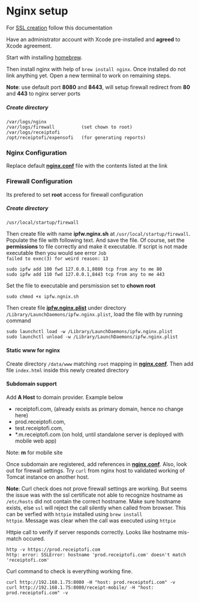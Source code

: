 Nginx setup
===========

For [SSL creation](ssl-install/README.md) follow this documentation

Have an administrator account with Xcode pre-installed and **agreed** to Xcode agreement. 

Start with installing [homebrew](http://brew.sh "homebrew"). 

Then install nginx with help of <code>brew install nginx</code>. Once installed do not link anything yet. Open a new terminal to work on remaining steps.

**Note**: use default port **8080** and **8443**, will setup firewall redirect from **80** and **443** to nginx server ports

##### Create directory 
    /var/logs/nginx
    /var/logs/firewall          (set chown to root)
    /var/logs/receiptofi
    /opt/receiptofi/expensofi   (for generating reports)

### Nginx Configuration  

Replace default **[nginx.conf](nginx.conf.md)** file with the contents listed at the link

### Firewall Configuration

Its prefered to set **root** access for firewall configuration

##### Create directory
    /usr/local/startup/firewall

Then create file with name **ipfw.nginx.sh** at <code>/usr/local/startup/firewall</code>. Populate the file with following text. And save the file. Of course, set the **permissions** to file correctly and make it executable. If script is not made executable then you would see error <code>Job failed to exec(3) for weird reason: 13</code>

    sudo ipfw add 100 fwd 127.0.0.1,8080 tcp from any to me 80
    sudo ipfw add 110 fwd 127.0.0.1,8443 tcp from any to me 443
Set the file to executable and persmission set to **chown root**

    sudo chmod +x ipfw.ngnix.sh
Then create file **[ipfw.nginx.plist](ipfw.nginx.plist.md)** under directory <code>/Library/LaunchDaemons/ipfw.nginx.plist</code>, load the file with by running command 

    sudo launchctl load -w /Library/LaunchDaemons/ipfw.nginx.plist
    sudo launchctl unload -w /Library/LaunchDaemons/ipfw.nginx.plist
    
#### Static www for nginx
Create directory <code>/data/www</code> matching <code>root</code> mapping in **[nginx.conf](nginx.conf.md)**. Then add file <code>index.html</code> inside this newly created directory

#### Subdomain support
Add **A Host** to domain provider. Example below
- receiptofi.com, (already exists as primary domain, hence no change here)
- prod.receiptofi.com, 
- test.receiptofi.com,
- *.m.receiptofi.com (on hold, until standalone server is deployed with mobile web app)

Note: **m** for mobile site

Once subdomain are registered, add references in **[nginx.conf](nginx.conf.md)**. Also, look out for firewall settings. Try <code>curl</code> from nginx host to validated working of Tomcat instance on another host. 

**Note**: Curl check does not prove firewall settings are working. But seems the issue was with the ssl certificate not able to recognize hostname as <code>/etc/hosts</code> did not contain the correct hostname. Make sure hostname exists, else <code>ssl</code> will reject the call silently when called from browser. This can be verfied with <code>httpie</code> installed using <code>brew install httpie</code>. Message was clear when the call was executed using <code>httpie</code>

Httpie call to verify if server responds correctly. Looks like hostname mis-match occured.

    http -v https://prod.receiptofi.com
    http: error: SSLError: hostname 'prod.receiptofi.com' doesn't match 'receiptofi.com'

Curl command to check is everything working fine.

    curl http://192.168.1.75:8080 -H "host: prod.receiptofi.com" -v
    curl http://192.168.1.75:8080/receipt-mobile/ -H "host: prod.receiptofi.com" -v
